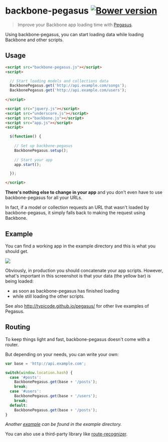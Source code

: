 # backbone-pegasus [![Bower version](https://badge.fury.io/bo/backbone-pegasus.svg)](http://badge.fury.io/bo/backbone-pegasus)

> Improve your Backbone app loading time with [Pegasus](https://github.com/typicode/pegasus).

Using backbone-pegasus, you can start loading data while loading Backbone and other scripts.

## Usage

```html
<script src="backbone-pegasus.js"></script>
<script>

  // Start loading models and collections data
  BackbonePegasus.get('http://api.example.com/songs');
  BackbonePegasus.get('http://api.example.com/users');
  
</script>

<script src="jquery.js"></script>
<script src="underscore.js"></script>
<script src="backbone.js"></script>
<script src="app.js"></script>
<script>

  $(function() {
  
    // Set up backbone-pegasus
    BackbonePegasus.setup();
  
    // Start your app
    app.start();

  });

</script>
```

__There's nothing else to change in your app__ and you don't even have to use backbone-pegasus for all your URLs. 

In fact, if a model or collection requests an URL that wasn't loaded by backbone-pegasus, it simply falls back to making the request using Backbone.

## Example

You can find a working app in the example directory and this is what you should get.

![](http://i.imgur.com/gT3DR18.png)

Obviously, in production you should concatenate your app scripts. However, what's important in this screenshot is that your data (the yellow bar) is being loaded:

* as soon as backbone-pegasus has finished loading
* while still loading the other scripts.

See also http://typicode.github.io/pegasus/ for other live examples of Pegasus.

## Routing

To keep things light and fast, backbone-pegasus doesn't come with a router.

But depending on your needs, you can write your own:

```javascript
var base = 'http://api.example.com';

switch(window.location.hash) {
  case '#posts':
    BackbonePegasus.get(base + '/posts');
    break;
  case '#users':
    BackbonePegasus.get(base + '/users');
    break;
  default:
    BackbonePegasus.get(base + '/posts');
}
```

_Another [example](https://github.com/typicode/backbone-pegasus/blob/master/example/index.html#L37) can be found in the example directory._

You can also use a third-party library like [route-recognizer](https://github.com/tildeio/route-recognizer).
